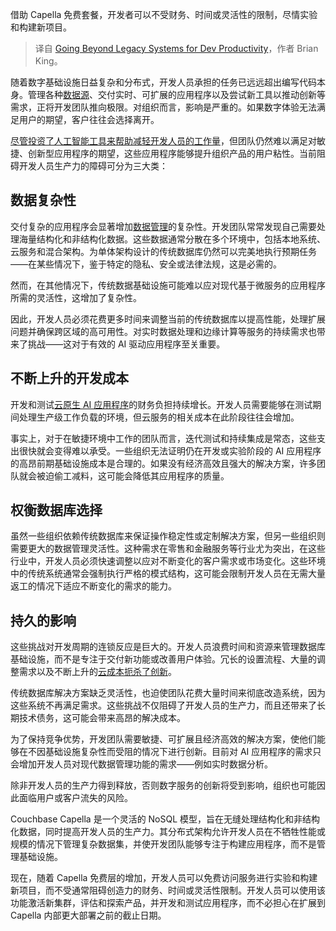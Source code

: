 
<!--
title: 超越传统系统，提升开发效率
cover: https://cdn.thenewstack.io/media/2024/11/1aa5105e-database.jpg
-->

借助 Capella 免费套餐，开发者可以不受财务、时间或灵活性的限制，尽情实验和构建新项目。

> 译自 [Going Beyond Legacy Systems for Dev Productivity](https://thenewstack.io/going-beyond-legacy-systems-for-dev-productivity/)，作者 Brian King。

随着数字基础设施日益复杂和分布式，开发人员承担的任务已远远超出编写代码本身。管理各种[数据源](https://thenewstack.io/data/)、交付实时、可扩展的应用程序以及尝试新工具以推动创新等需求，正将开发团队推向极限。对组织而言，影响是严重的。如果数字体验无法满足用户的期望，客户往往会选择离开。

[尽管投资了人工智能工具来帮助减轻开发人员的工作量](https://www.couchbase.com/blog/cio-survey-digital-modernization-in-2025/)，但团队仍然难以满足对敏捷、创新型应用程序的期望，这些应用程序能够提升组织产品的用户粘性。当前阻碍开发人员生产力的障碍可分为三大类：

## 数据复杂性

交付复杂的应用程序会显著增加[数据管理](https://thenewstack.io/agile-data-management-explained-and-demystified/)的复杂性。开发团队常常发现自己需要处理海量结构化和非结构化数据。这些数据通常分散在多个环境中，包括本地系统、云服务和混合架构。为单体架构设计的传统数据库仍然可以完美地执行预期任务——在某些情况下，鉴于特定的隐私、安全或法律法规，这是必需的。

然而，在其他情况下，传统数据基础设施可能难以应对现代基于微服务的应用程序所需的灵活性，这增加了复杂性。

因此，开发人员必须花费更多时间来调整当前的传统数据库以提高性能，处理扩展问题并确保跨区域的高可用性。对实时数据处理和边缘计算等服务的持续需求也带来了挑战——这对于有效的 AI 驱动应用程序至关重要。

## 不断上升的开发成本

开发和测试[云原生 AI 应用程序](https://thenewstack.io/open-source-ai-what-about-data-transparency/)的财务负担持续增长。开发人员需要能够在测试期间处理生产级工作负载的环境，但云服务的相关成本在此阶段往往会增加。

事实上，对于在敏捷环境中工作的团队而言，迭代测试和持续集成是常态，这些支出很快就会变得难以承受。一些组织无法证明仍在开发或实验阶段的 AI 应用程序的高昂前期基础设施成本是合理的。如果没有经济高效且强大的解决方案，许多团队就会被迫偷工减料，这可能会降低其应用程序的质量。

## 权衡数据库选择

虽然一些组织依赖传统数据库来保证操作稳定性或定制解决方案，但另一些组织则需要更大的数据管理灵活性。这种需求在零售和金融服务等行业尤为突出，在这些行业中，开发人员必须快速调整以应对不断变化的客户需求或市场变化。这些环境中的传统系统通常会强制执行严格的模式结构，这可能会限制开发人员在无需大量返工的情况下适应不断变化的需求的能力。

## 持久的影响

这些挑战对开发周期的连锁反应是巨大的。开发人员浪费时间和资源来管理数据库基础设施，而不是专注于交付新功能或改善用户体验。冗长的设置流程、大量的调整需求以及不断上升的[云成本扼杀了创新](https://thenewstack.io/how-finops-can-optimize-cloud-costs-and-drive-innovation/)。

传统数据库解决方案缺乏灵活性，也迫使团队花费大量时间来彻底改造系统，因为这些系统不再满足需求。这些挑战不仅阻碍了开发人员的生产力，而且还带来了长期技术债务，这可能会带来高昂的解决成本。

为了保持竞争优势，开发团队需要敏捷、可扩展且经济高效的解决方案，使他们能够在不因基础设施复杂性而受阻的情况下进行创新。目前对 AI 应用程序的需求只会增加开发人员对现代数据管理功能的需求——例如实时数据分析。

除非开发人员的生产力得到释放，否则数字服务的创新将受到影响，组织也可能因此面临用户或客户流失的风险。

Couchbase Capella 是一个灵活的 NoSQL 模型，旨在无缝处理结构化和非结构化数据，同时提高开发人员的生产力。其分布式架构允许开发人员在不牺牲性能或规模的情况下管理复杂数据集，并使开发团队能够专注于构建应用程序，而不是管理基础设施。

现在，随着 Capella 免费层的增加，开发人员可以免费访问服务进行实验和构建新项目，而不受通常阻碍创造力的财务、时间或灵活性限制。开发人员可以使用该功能激活新集群，评估和探索产品，并开发和测试应用程序，而不必担心在扩展到 Capella 内部更大部署之前的截止日期。